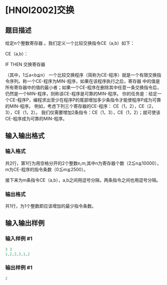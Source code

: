 # [HNOI2002]交换

## 题目描述

给定n个整数寄存器 。我们定义一个比较交换指令CE（a,b）如下：

CE（a,b）：

IF THEN 交换寄存器

（其中，1≦a<b≦n） 一个比较交换程序（简称为CE-程序）就是一个有限交换指令序列。称一个CE-程序为MIN-程序，如果在该程序执行之后，寄存器 中的值是所有寄存器中的值的最小者；如果一个CE-程序在删除其中任意一条交换指令后，仍然是一个MIN-程序，则称该CE-程序是可靠的MIN-程序。 你的任务是：给定一个CE-程序P，编程求出至少在程序P的尾部增加多少条指令才能使程序P成为可靠的MIN-程序。 例如，考虑下列三个寄存器的CE-程序： CE（1，2），CE（2，3），CE（1，2）。 我们仅需要增加2条指令：CE（1，3），CE（1，2）；就可使该CE-程序成为可靠的MIN-程序。 

## 输入输出格式

### 输入格式

共2行，第1行为用空格分开的2个整数n,m;其中n为寄存器个数（2≦n≦10000），m为CE-程序的指令条数（0≦m≦2500）。

接下来为m条指令CE（a,b），a,b之间用逗号分隔，两条指令之间也用逗号分隔。

### 输出格式

共1行，为1个整数即应该增加的最少指令条数。

## 输入输出样例

### 输入样例 #1

```cpp
3 3
1,2,2,3,1,2

```
### 输出样例 #1

```cpp
2
```


